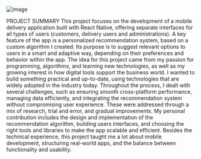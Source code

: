 ![image](https://github.com/user-attachments/assets/f5e54841-038b-4948-b997-dd798a87b979)

PROJECT SUMMARY
	This project focuses on the development of a mobile delivery application built with React Native, offering separate interfaces for all types of users (customers, delivery users and administrations). A key feature of the app is a personalized recommendation system, based on a custom algorithm I created. Its purpose is to suggest relevant options to users in a smart and adaptive way, depending on their preferences and behavior within the app.
	The idea for this project came from my passion for programming, algorithms, and learning new technologies, as well as my growing interest in how digital tools support the business world. I wanted to build something practical and up-to-date, using technologies that are widely adopted in the industry today.
	Throughout the process, I dealt with several challenges, such as ensuring smooth cross-platform performance, managing data efficiently, and integrating the recommendation system without compromising user experience. These were addressed through a mix of research, trial and error, and gradual improvements.
	My personal contribution includes the design and implementation of the recommendation algorithm, building users interfaces, and choosing the right tools and libraries to make the app scalable and efficient. Besides the technical experience, this project taught me a lot about mobile development, structuring real-world apps, and the balance between functionality and usability.
